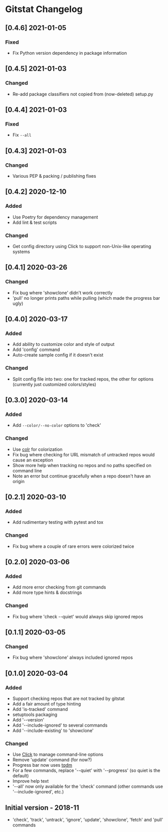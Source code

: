 # Gitstat Changelog

## [0.4.6] 2021-01-05

### Fixed

* Fix Python version dependency in package information

## [0.4.5] 2021-01-03

### Changed

* Re-add package classifiers not copied from (now-deleted) setup.py

## [0.4.4] 2021-01-03

### Fixed

* Fix `--all`

## [0.4.3] 2021-01-03

### Changed

* Various PEP & packing / publishing fixes

## [0.4.2] 2020-12-10

### Added

* Use Poetry for dependency management
* Add lint & test scripts

### Changed

* Get config directory using Click to support non-Unix-like operating systems

## [0.4.1] 2020-03-26

### Changed

* Fix bug where 'showclone' didn't work correctly
* 'pull' no longer prints paths while pulling (which made the progress bar ugly)

## [0.4.0] 2020-03-17

### Added

* Add ability to customize color and style of output
* Add 'config' command
* Auto-create sample config if it doesn't exist

### Changed

* Split config file into two: one for tracked repos, the other for options (currently just customized colors/styles)

## [0.3.0] 2020-03-14

### Added

* Add `--color/--no-color` options to 'check'

### Changed

* Use [colr](https://github.com/welbornprod/colr) for colorization
* Fix bug where checking for URL mismatch of untracked repos would cause an exception
* Show more help when tracking no repos and no paths specified on command line
* Note an error but continue gracefully when a repo doesn't have an origin

## [0.2.1] 2020-03-10

### Added

* Add rudimentary testing with pytest and tox

### Changed

* Fix bug where a couple of rare errors were colorized twice


## [0.2.0] 2020-03-06

### Added

* Add more error checking from git commands
* Add more type hints & docstrings

### Changed

* Fix bug where 'check --quiet' would always skip ignored repos


## [0.1.1] 2020-03-05

### Changed

* Fix bug where 'showclone' always included ignored repos


## [0.1.0] 2020-03-04

### Added

* Support checking repos that are not tracked by gitstat
* Add a fair amount of type hinting
* Add 'is-tracked' command
* setuptools packaging
* Add '--version'
* Add '--include-ignored' to several commands
* Add '--include-existing' to 'showclone'

### Changed

* Use [Click](https://click.palletsprojects.com/) to manage command-line options
* Remove 'update' command (for now?)
* Progress bar now uses [tqdm](https://github.com/tqdm/tqdm)
* For a few commands, replace '--quiet' with '--progress' (so quiet is the default)
* Improve help text
* '--all' now only available for the 'check' command (other commands use '--include-ignored', etc.)


## Initial version - 2018-11

* 'check', 'track', 'untrack', 'ignore', 'update', 'showclone', 'fetch' and 'pull' commands
